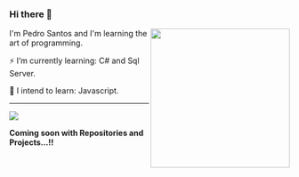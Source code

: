 
### Hi there 👋
<img src="https://user-images.githubusercontent.com/66256107/103182834-3fa07100-488d-11eb-9d6f-036149d9c8f3.png" width="250px" height="250px" align="right">

I'm Pedro Santos and I'm learning the art of programming.

⚡ I’m currently learning: C# and Sql Server.

🔭 I intend to learn: Javascript.

---
<a src="https://api.whatsapp.com/send?phone=5516988347470" alt="Meu Whatsapp">
  <img src="https://user-images.githubusercontent.com/66256107/111877896-3ef71280-8984-11eb-82f1-0f1c4777e3a0.png"/></a>

**Coming soon with Repositories and Projects...!!**
